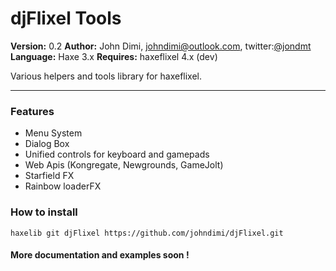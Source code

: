 djFlixel Tools
==============
**Version:** 0.2
**Author:** John Dimi, <johndimi@outlook.com>, twitter:[@jondmt](https://twitter.com/jondmt)  
**Language:** Haxe 3.x
**Requires:** haxeflixel 4.x (dev)

Various helpers and tools library for haxeflixel.

----------

### Features

 - Menu System
 - Dialog Box
 - Unified controls for keyboard and gamepads
 - Web Apis (Kongregate, Newgrounds, GameJolt)
 - Starfield FX
 - Rainbow loaderFX 
 
### How to install

```haxelib git djFlixel https://github.com/johndimi/djFlixel.git```

#### More documentation and examples soon !